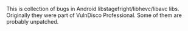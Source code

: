 This is collection of bugs in Android libstagefright/libhevc/libavc libs.
Originally they were part of VulnDisco Professional.
Some of them are probably unpatched.
